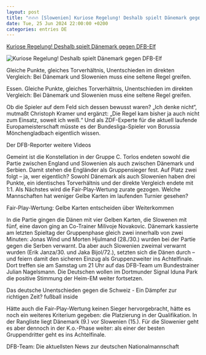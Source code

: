 ```yaml
---
layout: post
title: "🔥🔥🔥 [Slowenien] Kuriose Regelung! Deshalb spielt Dänemark gegen DFB-Elf"
date: Tue, 25 Jun 2024 22:00:00 +0200
categories: entries DE
---
```

[Kuriose Regelung! Deshalb spielt Dänemark gegen DFB-Elf](https://www.waz.de/sport/article406657941/kuriose-regelung-deshalb-spielt-daenemark-gegen-dfb-elf.html)

![Kuriose Regelung! Deshalb spielt Dänemark gegen DFB-Elf](https://img.sparknews.funkemedien.de/406657933/406657933_1719350000_v16_9_1600.jpeg)

Gleiche Punkte, gleiches Torverhältnis, Unentschieden im direkten Vergleich: Bei Dänemark und Slowenien muss eine seltene Regel greifen.

Essen. Gleiche Punkte, gleiches Torverhältnis, Unentschieden im direkten Vergleich: Bei Dänemark und Slowenien muss eine seltene Regel greifen.

Ob die Spieler auf dem Feld sich dessen bewusst waren? „Ich denke nicht“, mutmaßt Christoph Kramer und ergänzt: „Die Regel kam bisher ja auch nicht zum Einsatz, soweit ich weiß.“ Und als ZDF-Experte für die aktuell laufende Europameisterschaft müsste es der Bundesliga-Spieler von Borussia Mönchengladbach eigentlich wissen.

Der DFB-Reporter weitere Videos

Gemeint ist die Konstellation in der Gruppe C. Torlos endeten sowohl die Partie zwischen England und Slowenien als auch zwischen Dänemark und Serbien. Damit stehen die Engländer als Gruppensieger fest. Auf Platz zwei folgt – ja, wer eigentlich? Sowohl Dänemark als auch Slowenien haben drei Punkte, ein identisches Torverhältnis und der direkte Vergleich endete mit 1:1. Als Nächstes wird die Fair-Play-Wertung zurate gezogen. Welche Mannschaften hat weniger Gelbe Karten im laufenden Turnier gesehen?

Fair-Play-Wertung: Gelbe Karten entscheiden über Weiterkommen

In die Partie gingen die Dänen mit vier Gelben Karten, die Slowenen mit fünf, eine davon ging an Co-Trainer Milivoje Novakovic. Dänemark kassierte am letzten Spieltag der Gruppenphase gleich zwei innerhalb von zwei Minuten: Jonas Wind und Morten Hjulmand (28./30.) wurden bei der Partie gegen die Serben verwarnt. Da aber auch Slowenien zweimal verwarnt wurden (Erik Janza/30. und Jaka Bijol/72.), setzten sich die Dänen durch – und feiern damit den sicheren Einzug als Gruppenzweiter ins Achtelfinale. Dort treffen sie am Samstag um 21 Uhr auf das DFB-Team um Bundestrainer Julian Nagelsmann. Die Deutschen wollen im Dortmunder Signal Iduna Park die positive Stimmung der Heim-EM weiter fortsetzen.

Das deutsche Unentschieden gegen die Schweiz - Ein Dämpfer zur richtigen Zeit? fußball inside

Hätte auch die Fair-Play-Wertung keinen Sieger hervorgebracht, hätte es noch ein weiteres Kriterium gegeben: die Platzierung in der Qualifikation. In der Rangliste liegt Dänemark (9.) vor Slowenien (15.). Für die Slowenier geht es aber dennoch in der K.o.-Phase weiter: als einer der besten Gruppendritter geht es ins Achtelfinale.

DFB-Team: Die aktuellsten News zur deutschen Nationalmannschaft

